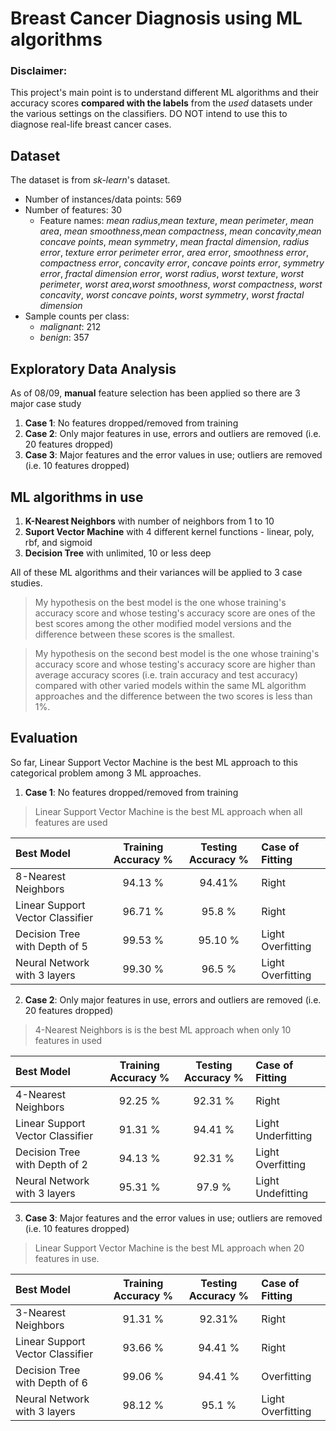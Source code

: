 # Breast Cancer Diagnosis using ML algorithms

### Disclaimer:
This project's main point is to understand different ML algorithms and their accuracy scores **compared with the labels** from the *used* datasets under the various settings on the classifiers. DO NOT intend to use this to diagnose real-life breast cancer cases.

## Dataset
The dataset is from *sk-learn*'s dataset.
* Number of instances/data points: 569
* Number of features: 30
    * Feature names: *mean radius*,*mean texture*, *mean perimeter*, *mean area*, *mean smoothness*,*mean compactness*, *mean concavity*,*mean concave points*, *mean symmetry*, *mean fractal dimension*, *radius error*, *texture error* *perimeter error*, *area error*, *smoothness error*, *compactness error*, *concavity error*, *concave points error*, *symmetry error*, *fractal dimension error*, *worst radius*, *worst texture*, *worst perimeter*, *worst area*,*worst smoothness*, *worst compactness*, *worst concavity*, *worst concave points*, *worst symmetry*, *worst fractal dimension*
* Sample counts per class: 
    * *malignant*: 212
    * *benign*: 357

## Exploratory Data Analysis
As of 08/09, **manual** feature selection has been applied so there are 3 major case study
1. **Case 1**: No features dropped/removed from training
2. **Case 2**: Only major features in use, errors and outliers are removed (i.e. 20 features dropped)
3. **Case 3**: Major features and the error values in use; outliers are removed (i.e. 10 features dropped)

## ML algorithms in use

1. **K-Nearest Neighbors** with number of neighbors from 1 to 10
2. **Suport Vector Machine** with 4 different kernel functions - linear, poly, rbf, and sigmoid
3. **Decision Tree** with unlimited, 10 or less deep 

All of these ML algorithms and their variances will be applied to 3 case studies.

> My hypothesis on the best model is the one whose training's accuracy score and whose testing's accuracy score are ones of the best scores among the other modified model versions and the difference between these scores is the smallest.

> My hypothesis on the second best model is the one whose training's accuracy score and whose testing's accuracy score are higher than average accuracy scores (i.e. train accuracy and test accuracy) compared with other varied models within the same ML algorithm approaches and the difference between the two scores is less than 1%.

## Evaluation
So far, Linear Support Vector Machine is the best ML approach to this categorical problem among 3 ML approaches.
1. **Case 1**: No features dropped/removed from training
> Linear Support Vector Machine is the best ML approach when all features are used

| Best Model                          | Training Accuracy % | Testing Accuracy % |    Case of Fitting   | 
| :-----------------------------------| :-----------------: | :----------------: |:---------------------|
| 8-Nearest Neighbors                 |       94.13 %       |       94.41%       |  Right               |
| Linear Support Vector Classifier    |       96.71 %       |       95.8 %       |  Right               |
| Decision Tree with Depth of 5       |       99.53 %       |       95.10 %      |  Light Overfitting   |
| Neural Network with 3 layers        |       99.30 %       |       96.5 %       |  Light Overfitting   |

2. **Case 2**: Only major features in use, errors and outliers are removed (i.e. 20 features dropped)
   
> 4-Nearest Neighbors is is the best ML approach when only 10 features in used

| Best Model                          | Training Accuracy % | Testing Accuracy % |    Case of Fitting   |
| :-----------------------------------| :-----------------: | :----------------: |:---------------------|
| 4-Nearest Neighbors                 |       92.25 %       |       92.31 %      |  Right               |
| Linear Support Vector Classifier    |       91.31 %       |       94.41 %      |  Light Underfitting  |
| Decision Tree with Depth of 2       |       94.13 %       |       92.31 %      |  Light Overfitting   |
| Neural Network with 3 layers        |       95.31 %       |       97.9  %      |  Light Undefitting   |

3. **Case 3**: Major features and the error values in use; outliers are removed (i.e. 10 features dropped)
> Linear Support Vector Machine is the best ML approach when 20 features in use.

| Best Model                          | Training Accuracy % | Testing Accuracy % |   Case of Fitting   |
| :-----------------------------------| :-----------------: | :----------------: |:--------------------|
| 3-Nearest Neighbors                 |       91.31 %       |       92.31%       | Right               |
| Linear Support Vector Classifier    |       93.66 %       |       94.41 %      | Right               |
| Decision Tree with Depth of 6       |       99.06 %       |       94.41 %      | Overfitting         |
| Neural Network with 3 layers        |       98.12 %       |       95.1  %      | Light Overfitting   |